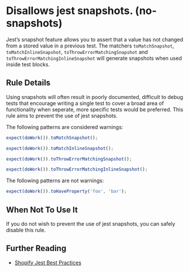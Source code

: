 # Disallows jest snapshots. (no-snapshots)

Jest’s snapshot feature allows you to assert that a value has not changed from a stored value in a previous test. The matchers `toMatchSnapshot`, `toMatchInlineSnapshot`, `toThrowErrorMatchingSnapshot` and `toThrowErrorMatchingInlineSnapshot` will generate snapshots when used inside test blocks.

## Rule Details

Using snapshots will often result in poorly documented, difficult to debug tests that encourage writing a single test to cover a broad area of functionality when seperate, more specific tests would be preferred. This rule aims to prevent the use of jest snapshots.

The following patterns are considered warnings:

```js
expect(doWork()).toMatchSnapshot();
```

```js
expect(doWork()).toMatchInlineSnapshot();
```

```js
expect(doWork()).toThrowErrorMatchingSnapshot();
```

```js
expect(doWork()).toThrowErrorMatchingInlineSnapshot();
```

The following patterns are not warnings:

```js
expect(doWork()).toHaveProperty('foo', 'bar');
```

## When Not To Use It

If you do not wish to prevent the use of jest snapshots, you can safely disable this rule.

## Further Reading

- [Shopify Jest Best Practices](https://github.com/Shopify/web-foundation/blob/master/Best%20practices/Jest.md#best-practices)
